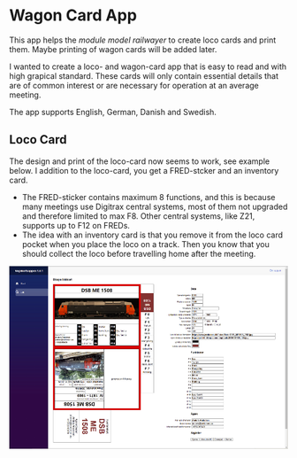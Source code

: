 # Wagon Card App
This app helps the *module model railwayer* to 
create loco cards and print them. Maybe printing of wagon cards will be added later. 

I wanted to create a loco- and wagon-card app that is easy to read and with high grapical standard.
These cards will only contain essential details that are of common interest or are necessary for operation at an average meeting.

The app supports English, German, Danish and Swedish. 


## Loco Card
The design and print of the loco-card now seems to work, see example below.
I addition to the loco-card, you get a FRED-stcker and an inventory card. 
* The FRED-sticker contains maximum 8 functions, and this is because many meetings use Digitrax central systems, 
most of them not upgraded and therefore limited to max F8. Other central systems, like Z21, supports up to F12 on FREDs.
* The idea with an inventory card is that you remove it from the loco card pocket when you place the loco on a track.
Then you know that you should collect the loco before travelling home after the meeting.


![Example of loco card with FRED-sticker](Loco-Card-with-FRED-sticker.png)
